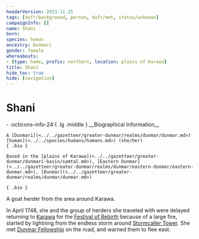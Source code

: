 ```yaml
---
headerVersion: 2023.11.25
tags: [dufr/background, person, dufr/met, status/unknown]
campaignInfo: []
name: Shani
born:
species: human
ancestry: Dunmari
gender: female
whereabouts:
- {type: home, prefix: northern, location: plains of Karawa}
title: Shani
hide_toc: true
hide: [navigation]
---
```

# Shani
<div class="grid cards ext-narrow-margin ext-one-column" markdown>
- :octicons-info-24:{ .lg .middle } __Biographical Information__

    A [Dunmari](<../../gazetteer/greater-dunmar/realms/dunmar/dunmar.md>) [human](<../../species/humans/humans.md>) (she/her)  
    { .bio }

    Based in the [plains of Karawa](<../../gazetteer/greater-dunmar/dunmari-basin/samtal.md>), [Eastern Dunmar](<../../gazetteer/greater-dunmar/realms/dunmar/eastern-dunmar/eastern-dunmar.md>), [Dunmar](<../../gazetteer/greater-dunmar/realms/dunmar/dunmar.md>)
</div>


    { .bio }

</div>


A goat herder from the area around Karawa. 

In April 1748, she and the group of herders she traveled with were delayed returning to [Karawa](<../../gazetteer/greater-dunmar/realms/dunmar/eastern-dunmar/karawa.md>) for the [Festival of Rebirth](<../../time/holidays-and-festivals/dunmari-festivals/festival-of-rebirth.md>) because of a large fire, started by lightning from the endless storm around [Stormcaller Tower](<../../gazetteer/greater-dunmar/dunmari-basin/stormcaller-tower.md>). She met [Dunmar Fellowship](<../pcs/dunmar-fellowship/dunmar-fellowship.md>) on the road, and warned them to flee east. 